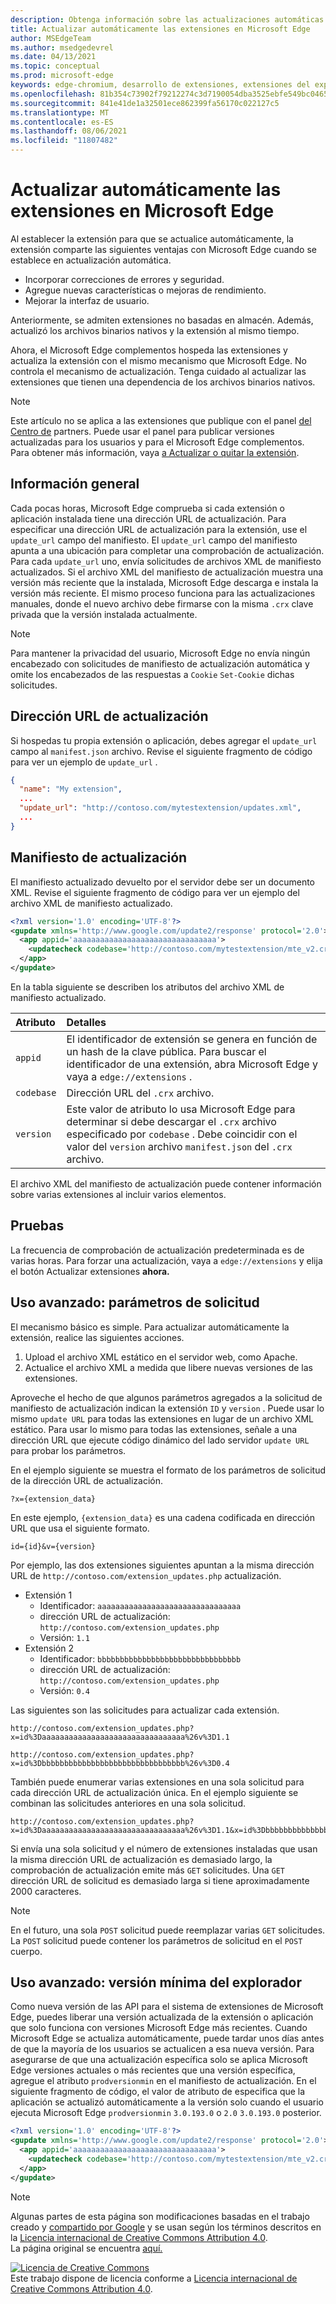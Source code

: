 ```yaml
---
description: Obtenga información sobre las actualizaciones automáticas de extensiones en Microsoft Edge
title: Actualizar automáticamente las extensiones en Microsoft Edge
author: MSEdgeTeam
ms.author: msedgedevrel
ms.date: 04/13/2021
ms.topic: conceptual
ms.prod: microsoft-edge
keywords: edge-chromium, desarrollo de extensiones, extensiones del explorador, complementos, centro de partners, desarrollador
ms.openlocfilehash: 81b354c73902f79212274c3d7190054dba3525ebfe549bc046503a07df53fab8
ms.sourcegitcommit: 841e41de1a32501ece862399fa56170c022127c5
ms.translationtype: MT
ms.contentlocale: es-ES
ms.lasthandoff: 08/06/2021
ms.locfileid: "11807482"
---
```

<!-- Copyright A. W. Fuchs

   Licensed under the Apache License, Version 2.0 (the "License");
   you may not use this file except in compliance with the License.
   You may obtain a copy of the License at

       https://www.apache.org/licenses/LICENSE-2.0

   Unless required by applicable law or agreed to in writing, software
   distributed under the License is distributed on an "AS IS" BASIS,
   WITHOUT WARRANTIES OR CONDITIONS OF ANY KIND, either express or implied.
   See the License for the specific language governing permissions and
   limitations under the License.  -->  
# <a name="automatically-update-extensions-in-microsoft-edge"></a>Actualizar automáticamente las extensiones en Microsoft Edge  

Al establecer la extensión para que se actualice automáticamente, la extensión comparte las siguientes ventajas con Microsoft Edge cuando se establece en actualización automática.  

*   Incorporar correcciones de errores y seguridad.  
*   Agregue nuevas características o mejoras de rendimiento.  
*   Mejorar la interfaz de usuario.  

Anteriormente, se admiten extensiones no basadas en almacén.  Además, actualizó los archivos binarios nativos y la extensión al mismo tiempo.  

Ahora, el Microsoft Edge complementos hospeda las extensiones y actualiza la extensión con el mismo mecanismo que Microsoft Edge.  No controla el mecanismo de actualización.  Tenga cuidado al actualizar las extensiones que tienen una dependencia de los archivos binarios nativos.  

> [!NOTE]
> Este artículo no se aplica a las extensiones que publique con el panel [del Centro de][MicrosoftPartnerDashboardMicrosoftedgePublicLoginRefDd] partners.  Puede usar el panel para publicar versiones actualizadas para los usuarios y para el Microsoft Edge complementos.  Para obtener más información, vaya [a Actualizar o quitar la extensión][ExtensionsPublishUpdateExtension].  

## <a name="overview"></a>Información general  

Cada pocas horas, Microsoft Edge comprueba si cada extensión o aplicación instalada tiene una dirección URL de actualización.  Para especificar una dirección URL de actualización para la extensión, use el `update_url` campo del manifiesto.  El `update_url` campo del manifiesto apunta a una ubicación para completar una comprobación de actualización.  Para cada `update_url` uno, envía solicitudes de archivos XML de manifiesto actualizados.  Si el archivo XML del manifiesto de actualización muestra una versión más reciente que la instalada, Microsoft Edge descarga e instala la versión más reciente.  El mismo proceso funciona para las actualizaciones manuales, donde el nuevo archivo debe firmarse con la misma `.crx` clave privada que la versión instalada actualmente.  

> [!NOTE]
> Para mantener la privacidad del usuario, Microsoft Edge no envía ningún encabezado con solicitudes de manifiesto de actualización automática y omite los encabezados de las respuestas a `Cookie` `Set-Cookie` dichas solicitudes.  

## <a name="update-url"></a>Dirección URL de actualización  

Si hospedas tu propia extensión o aplicación, debes agregar el `update_url` campo al `manifest.json` archivo.  Revise el siguiente fragmento de código para ver un ejemplo de `update_url` .  

```json
{
  "name": "My extension",
  ... 
  "update_url": "http://contoso.com/mytestextension/updates.xml",
  ... 
}
```  

## <a name="update-manifest"></a>Manifiesto de actualización  

El manifiesto actualizado devuelto por el servidor debe ser un documento XML.  Revise el siguiente fragmento de código para ver un ejemplo del archivo XML de manifiesto actualizado.  

```xml
<?xml version='1.0' encoding='UTF-8'?>
<gupdate xmlns='http://www.google.com/update2/response' protocol='2.0'>
  <app appid='aaaaaaaaaaaaaaaaaaaaaaaaaaaaaaaa'>
    <updatecheck codebase='http://contoso.com/mytestextension/mte_v2.crx' version='2.0' />
  </app>
</gupdate>
```  

En la tabla siguiente se describen los atributos del archivo XML de manifiesto actualizado.  

| Atributo | Detalles | 
|:--- |:--- |  
| `appid` | El identificador de extensión se genera en función de un hash de la clave pública.  Para buscar el identificador de una extensión, abra Microsoft Edge y vaya a `edge://extensions` . |  
| `codebase` | Dirección URL del `.crx` archivo. |  
| `version` | Este valor de atributo lo usa Microsoft Edge para determinar si debe descargar el `.crx` archivo especificado por `codebase` .  Debe coincidir con el valor del `version` archivo `manifest.json` del `.crx` archivo. |  

El archivo XML del manifiesto de actualización puede contener información sobre varias extensiones al incluir varios elementos.  

## <a name="testing"></a>Pruebas  

La frecuencia de comprobación de actualización predeterminada es de varias horas.  Para forzar una actualización, vaya a `edge://extensions` y elija el botón Actualizar extensiones **ahora.**  

## <a name="advanced-usage-request-parameters"></a>Uso avanzado: parámetros de solicitud  

El mecanismo básico es simple.  Para actualizar automáticamente la extensión, realice las siguientes acciones.  

1.  Upload el archivo XML estático en el servidor web, como Apache.  
1.  Actualice el archivo XML a medida que libere nuevas versiones de las extensiones.  
    
Aproveche el hecho de que algunos parámetros agregados a la solicitud de manifiesto de actualización indican la extensión `ID` y `version` .  Puede usar lo mismo `update URL` para todas las extensiones en lugar de un archivo XML estático.  Para usar lo mismo para todas las extensiones, señale a una dirección URL que ejecute código dinámico del lado servidor `update URL` para probar los parámetros.  

En el ejemplo siguiente se muestra el formato de los parámetros de solicitud de la dirección URL de actualización.  

```url
?x={extension_data}
```  

En este ejemplo, `{extension_data}` es una cadena codificada en dirección URL que usa el siguiente formato.  

```url
id={id}&v={version}
```  

Por ejemplo, las dos extensiones siguientes apuntan a la misma dirección URL de `http://contoso.com/extension_updates.php` actualización.  

*   Extensión 1  
    *   Identificador: `aaaaaaaaaaaaaaaaaaaaaaaaaaaaaaaa`  
    *   dirección URL de actualización: `http://contoso.com/extension_updates.php`
    *   Versión: `1.1`  
*   Extensión 2  
    *   Identificador: `bbbbbbbbbbbbbbbbbbbbbbbbbbbbbbbb`  
    *   dirección URL de actualización: `http://contoso.com/extension_updates.php`
    *   Versión: `0.4`  


Las siguientes son las solicitudes para actualizar cada extensión.  

```https
http://contoso.com/extension_updates.php?x=id%3Daaaaaaaaaaaaaaaaaaaaaaaaaaaaaaaa%26v%3D1.1
```  

```https
http://contoso.com/extension_updates.php?x=id%3Dbbbbbbbbbbbbbbbbbbbbbbbbbbbbbbbb%26v%3D0.4
```  

También puede enumerar varias extensiones en una sola solicitud para cada dirección URL de actualización única.  En el ejemplo siguiente se combinan las solicitudes anteriores en una sola solicitud.  

```https
http://contoso.com/extension_updates.php?x=id%3Daaaaaaaaaaaaaaaaaaaaaaaaaaaaaaaa%26v%3D1.1&x=id%3Dbbbbbbbbbbbbbbbbbbbbbbbbbbbbbbbb%26v%3D0.4
```  

Si envía una sola solicitud y el número de extensiones instaladas que usan la misma dirección URL de actualización es demasiado largo, la comprobación de actualización emite más `GET` solicitudes.  Una `GET` dirección URL de solicitud es demasiado larga si tiene aproximadamente 2000 caracteres.  

> [!NOTE]
> En el futuro, una sola `POST` solicitud puede reemplazar varias `GET` solicitudes.  La `POST` solicitud puede contener los parámetros de solicitud en el `POST` cuerpo.  

## <a name="advanced-usage-minimum-browser-version"></a>Uso avanzado: versión mínima del explorador  

Como nueva versión de las API para el sistema de extensiones de Microsoft Edge, puedes liberar una versión actualizada de la extensión o aplicación que solo funciona con versiones Microsoft Edge más recientes.  Cuando Microsoft Edge se actualiza automáticamente, puede tardar unos días antes de que la mayoría de los usuarios se actualicen a esa nueva versión.  Para asegurarse de que una actualización específica solo se aplica Microsoft Edge versiones actuales o más recientes que una versión específica, agregue el atributo `prodversionmin` en el manifiesto de actualización.  En el siguiente fragmento de código, el valor de atributo de especifica que la aplicación se actualizó automáticamente a la versión solo cuando el usuario ejecuta Microsoft Edge `prodversionmin` `3.0.193.0` o `2.0` `3.0.193.0` posterior.  

```xml
<?xml version='1.0' encoding='UTF-8'?>
<gupdate xmlns='http://www.google.com/update2/response' protocol='2.0'>
  <app appid='aaaaaaaaaaaaaaaaaaaaaaaaaaaaaaaa'>
    <updatecheck codebase='http://contoso.com/mytestextension/mte_v2.crx' version='2.0' prodversionmin='3.0.193.0' />
  </app>
</gupdate>
```  

<!-- links -->  

[ExtensionsPublishUpdateExtension]: ../publish/update-extension.md "Actualizar o quitar la extensión | Microsoft Docs"  

[MicrosoftPartnerDashboardMicrosoftedgePublicLoginRefDd]: https://partner.microsoft.com/dashboard/microsoftedge/public/login?ref=dd "Centro de partners"  

> [!NOTE]
> Algunas partes de esta página son modificaciones basadas en el trabajo creado y [compartido por Google][GoogleSitePolicies] y se usan según los términos descritos en la [Licencia internacional de Creative Commons Attribution 4.0][CCA4IL].  
> La página original se encuentra [aquí.](https://developer.chrome.com/docs/apps/autoupdate)  

[![Licencia de Creative Commons][CCby4Image]][CCA4IL]  
Este trabajo dispone de licencia conforme a [Licencia internacional de Creative Commons Attribution 4.0][CCA4IL].  

[CCA4IL]: https://creativecommons.org/licenses/by/4.0  
[CCby4Image]: https://i.creativecommons.org/l/by/4.0/88x31.png  
[GoogleSitePolicies]: https://developers.google.com/terms/site-policies  
